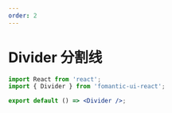 ```yaml
---
order: 2
---
```


# Divider 分割线

```jsx
import React from 'react';
import { Divider } from 'fomantic-ui-react';

export default () => <Divider />;
```

<API src="@/divider/Divider.tsx"></API>
